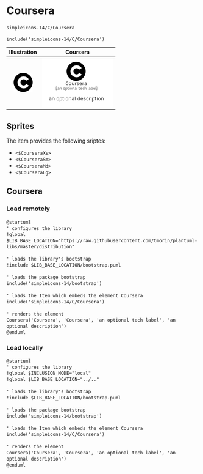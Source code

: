 # Coursera


```text
simpleicons-14/C/Coursera
```

```text
include('simpleicons-14/C/Coursera')
```



| Illustration | Coursera |
| :---: | :---: |
| ![illustration for Illustration](../../simpleicons-14/C/Coursera.png) | ![illustration for Coursera](../../simpleicons-14/C/Coursera.Local.png) |



## Sprites
The item provides the following sriptes:

- `<$CourseraXs>`
- `<$CourseraSm>`
- `<$CourseraMd>`
- `<$CourseraLg>`





## Coursera

### Load remotely
```plantuml
@startuml
' configures the library
!global $LIB_BASE_LOCATION="https://raw.githubusercontent.com/tmorin/plantuml-libs/master/distribution"

' loads the library's bootstrap
!include $LIB_BASE_LOCATION/bootstrap.puml

' loads the package bootstrap
include('simpleicons-14/bootstrap')

' loads the Item which embeds the element Coursera
include('simpleicons-14/C/Coursera')

' renders the element
Coursera('Coursera', 'Coursera', 'an optional tech label', 'an optional description')
@enduml
```

### Load locally
```plantuml
@startuml
' configures the library
!global $INCLUSION_MODE="local"
!global $LIB_BASE_LOCATION="../.."

' loads the library's bootstrap
!include $LIB_BASE_LOCATION/bootstrap.puml

' loads the package bootstrap
include('simpleicons-14/bootstrap')

' loads the Item which embeds the element Coursera
include('simpleicons-14/C/Coursera')

' renders the element
Coursera('Coursera', 'Coursera', 'an optional tech label', 'an optional description')
@enduml
```

